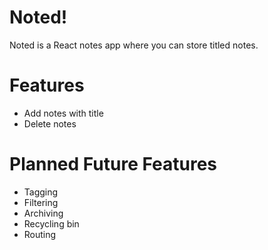 # Noted!
Noted is a React notes app where you can store titled notes.
# Features
  - Add notes with title
  - Delete notes
# Planned Future Features
  - Tagging
  - Filtering
  - Archiving
  - Recycling bin
  - Routing
